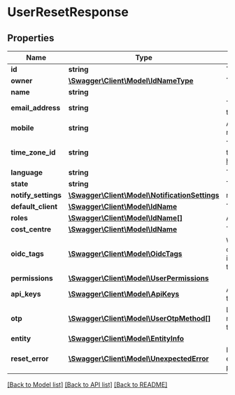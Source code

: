 # UserResetResponse

## Properties
Name | Type | Description | Notes
------------ | ------------- | ------------- | -------------
**id** | **string** | The unique UUID of this entity | 
**owner** | [**\Swagger\Client\Model\IdNameType**](IdNameType.md) | The company entity that owns this entity | 
**name** | **string** |  | [optional] 
**email_address** | **string** | The user&#39;s email address, used to log into the system | [optional] 
**mobile** | **string** | An optional mobile number used for SMS notifications | [optional] 
**time_zone_id** | **string** | The time zone identifier for the user (uses the tz database for timezones, see https://en.wikipedia.org/wiki/Tz_database) | [optional] 
**language** | **string** | The language code for this user | [optional] 
**state** | **string** | The state of the user object | [optional] 
**notify_settings** | [**\Swagger\Client\Model\NotificationSettings**](NotificationSettings.md) | notification settings | [optional] 
**default_client** | [**\Swagger\Client\Model\IdName**](IdName.md) | The default client to load for this user | [optional] 
**roles** | [**\Swagger\Client\Model\IdName[]**](IdName.md) | A list of user roles that apply to this user | [optional] 
**cost_centre** | [**\Swagger\Client\Model\IdName**](IdName.md) | The cost centre that this user belongs to | [optional] 
**oidc_tags** | [**\Swagger\Client\Model\OidcTags**](OidcTags.md) | When OpenId Connect is enabled for a client, you need to tie the user to the issuer&#39;s internal user ID. Specificy them  in the oidcTags bucket | [optional] 
**permissions** | [**\Swagger\Client\Model\UserPermissions**](UserPermissions.md) |  | [optional] 
**api_keys** | [**\Swagger\Client\Model\ApiKeys**](ApiKeys.md) | An optional set of API keys generated by the user | [optional] 
**otp** | [**\Swagger\Client\Model\UserOtpMethod[]**](UserOtpMethod.md) | Lists the types of one time password methods that have been configured for this user | [optional] 
**entity** | [**\Swagger\Client\Model\EntityInfo**](EntityInfo.md) |  | 
**reset_error** | [**\Swagger\Client\Model\UnexpectedError**](UnexpectedError.md) | If there were any errors initiating the reset email the &#x60;resetError&#x60; property will be populated. | [optional] 

[[Back to Model list]](../README.md#documentation-for-models) [[Back to API list]](../README.md#documentation-for-api-endpoints) [[Back to README]](../README.md)


